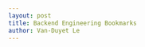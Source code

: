 ```yaml
---
layout: post
title: Backend Engineering Bookmarks
author: Van-Duyet Le
---
```


<script src="https://gist.github.com/duyetdev/55de1f4b8dce8815058e.js"></script>
